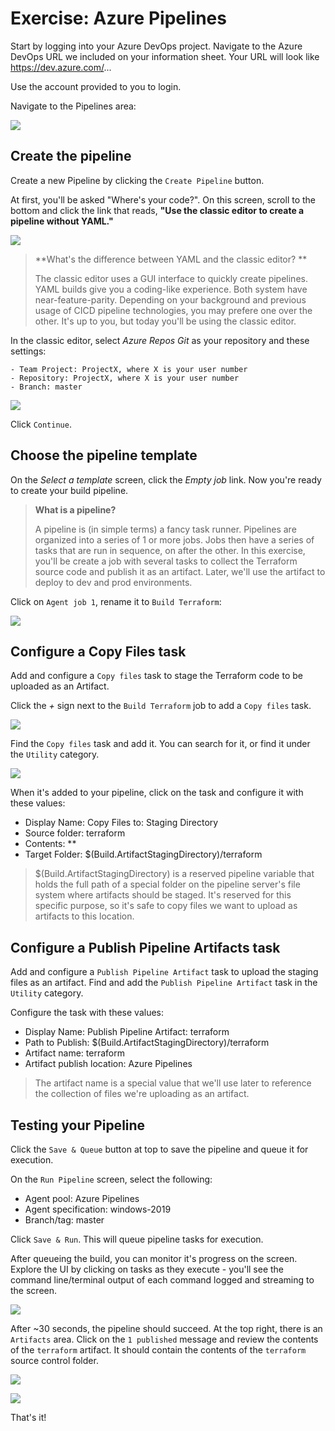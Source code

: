 # Exercise: Azure Pipelines

Start by logging into your Azure DevOps project. Navigate to the Azure DevOps URL we included on your information sheet. Your URL will look like https://dev.azure.com/...

Use the account provided to you to login. 

Navigate to the Pipelines area:

![](/.attachments/images/Creating-CICD-Pipelines/pipeline1.png)

## Create the pipeline

Create a new Pipeline by clicking the `Create Pipeline` button. 

At first, you'll be asked "Where's your code?". On this screen, scroll to the bottom and click the link that reads, **"Use the classic editor to create a pipeline without YAML."**

![](/.attachments/images/Creating-CICD-Pipelines/pipeline2.png)

> **What's the difference between YAML and the classic editor? **
>
> The classic editor uses a GUI interface to quickly create pipelines. YAML builds give you a coding-like experience. Both system have near-feature-parity. Depending on your background and previous usage of CICD pipeline technologies, you may prefere one over the other. It's up to you, but today you'll be using the classic editor.

In the classic editor, select *Azure Repos Git* as your repository and these settings:

    - Team Project: ProjectX, where X is your user number
    - Repository: ProjectX, where X is your user number
    - Branch: master

![](/.attachments/images/Creating-CICD-Pipelines/pipeline3.png)

Click `Continue`.

## Choose the pipeline template

On the *Select a template* screen, click the *Empty job* link. Now you're ready to create your build pipeline.

> **What is a pipeline?** 
>
> A pipeline is (in simple terms) a fancy task runner. Pipelines are organized into a series of 1 or more jobs. Jobs then have a series of tasks that are run in sequence, on after the other. In this exercise, you'll be create a job with several tasks to collect the Terraform source code and publish it as an artifact. Later, we'll use the artifact to deploy to dev and prod environments.

Click on `Agent job 1`, rename it to `Build Terraform`:

![](/.attachments/images/Creating-CICD-Pipelines/pipeline4.png)

## Configure a Copy Files task

Add and configure a `Copy files` task to stage the Terraform code to be uploaded as an Artifact.

Click the *+* sign next to the `Build Terraform` job to add a `Copy files` task.

![](/.attachments/images/Creating-CICD-Pipelines/pipeline5.png)

Find the `Copy files` task and add it. You can search for it, or find it under the `Utility` category.

![](/.attachments/images/Creating-CICD-Pipelines/pipeline6.png)

When it's added to your pipeline, click on the task and configure it with these values:

- Display Name: Copy Files to: Staging Directory
- Source folder: terraform
- Contents: **
- Target Folder: $(Build.ArtifactStagingDirectory)/terraform

> $(Build.ArtifactStagingDirectory) is a reserved pipeline variable that holds the full path of a special folder on the pipeline server's file system where artifacts should be staged. It's reserved for this specific purpose, so it's safe to copy files we want to upload as artifacts to this location.

## Configure a Publish Pipeline Artifacts task

Add and configure a `Publish Pipeline Artifact` task to upload the staging files as an artifact. Find and add the `Publish Pipeline Artifact` task in the `Utility` category.

Configure the task with these values:

- Display Name: Publish Pipeline Artifact: terraform
- Path to Publish: $(Build.ArtifactStagingDirectory)/terraform
- Artifact name: terraform
- Artifact publish location: Azure Pipelines

> The artifact name is a special value that we'll use later to reference the collection of files we're uploading as an artifact. 

## Testing your Pipeline

Click the `Save & Queue` button at top to save the pipeline and queue it for execution. 

On the `Run Pipeline` screen, select the following:

- Agent pool: Azure Pipelines
- Agent specification: windows-2019
- Branch/tag: master

Click `Save & Run`. This will queue pipeline tasks for execution.

After queueing the build, you can monitor it's progress on the screen. Explore the UI by clicking on tasks as they execute - you'll see the command line/terminal output of each command logged and streaming to the screen. 

![](/.attachments/images/Creating-CICD-Pipelines/pipeline7.png)

After ~30 seconds, the pipeline should succeed. At the top right, there is an `Artifacts` area. Click on the `1 published` message and review the contents of the `terraform` artifact. It should contain the contents of the `terraform` source control folder.

![](/.attachments/images/Creating-CICD-Pipelines/pipeline8.png)

![](/.attachments/images/Creating-CICD-Pipelines/pipeline9.png)

That's it! 
